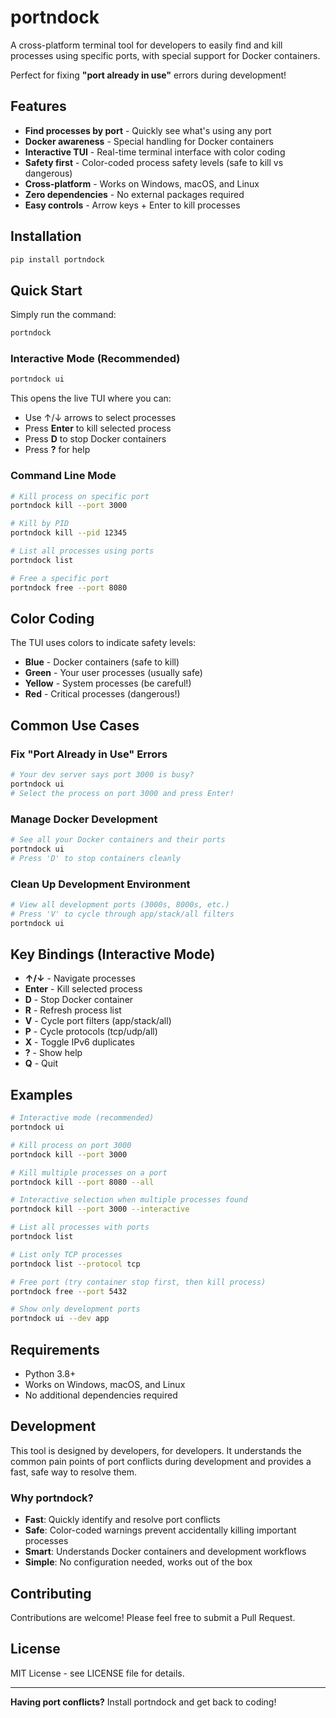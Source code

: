 # portndock

A cross-platform terminal tool for developers to easily find and kill processes using specific ports, with special support for Docker containers.

Perfect for fixing **"port already in use"** errors during development!

## Features

- **Find processes by port** - Quickly see what's using any port
- **Docker awareness** - Special handling for Docker containers
- **Interactive TUI** - Real-time terminal interface with color coding
- **Safety first** - Color-coded process safety levels (safe to kill vs dangerous)
- **Cross-platform** - Works on Windows, macOS, and Linux
- **Zero dependencies** - No external packages required
- **Easy controls** - Arrow keys + Enter to kill processes

## Installation

```bash
pip install portndock
```

## Quick Start

Simply run the command:

```bash
portndock
```

### Interactive Mode (Recommended)
```bash
portndock ui
```

This opens the live TUI where you can:
- Use ↑/↓ arrows to select processes
- Press **Enter** to kill selected process  
- Press **D** to stop Docker containers
- Press **?** for help

### Command Line Mode
```bash
# Kill process on specific port
portndock kill --port 3000

# Kill by PID
portndock kill --pid 12345

# List all processes using ports
portndock list

# Free a specific port
portndock free --port 8080
```

## Color Coding

The TUI uses colors to indicate safety levels:

- **Blue** - Docker containers (safe to kill)
- **Green** - Your user processes (usually safe) 
- **Yellow** - System processes (be careful!)
- **Red** - Critical processes (dangerous!)

## Common Use Cases

### Fix "Port Already in Use" Errors
```bash
# Your dev server says port 3000 is busy?
portndock ui
# Select the process on port 3000 and press Enter!
```

### Manage Docker Development
```bash
# See all your Docker containers and their ports
portndock ui
# Press 'D' to stop containers cleanly
```

### Clean Up Development Environment  
```bash
# View all development ports (3000s, 8000s, etc.)
# Press 'V' to cycle through app/stack/all filters
portndock ui
```

## Key Bindings (Interactive Mode)

- **↑/↓** - Navigate processes
- **Enter** - Kill selected process
- **D** - Stop Docker container
- **R** - Refresh process list  
- **V** - Cycle port filters (app/stack/all)
- **P** - Cycle protocols (tcp/udp/all)
- **X** - Toggle IPv6 duplicates
- **?** - Show help
- **Q** - Quit

## Examples

```bash
# Interactive mode (recommended)
portndock ui

# Kill process on port 3000
portndock kill --port 3000

# Kill multiple processes on a port  
portndock kill --port 8080 --all

# Interactive selection when multiple processes found
portndock kill --port 3000 --interactive

# List all processes with ports
portndock list

# List only TCP processes
portndock list --protocol tcp

# Free port (try container stop first, then kill process)
portndock free --port 5432

# Show only development ports
portndock ui --dev app
```

## Requirements

- Python 3.8+
- Works on Windows, macOS, and Linux
- No additional dependencies required

## Development

This tool is designed by developers, for developers. It understands the common pain points of port conflicts during development and provides a fast, safe way to resolve them.

### Why portndock?

- **Fast**: Quickly identify and resolve port conflicts
- **Safe**: Color-coded warnings prevent accidentally killing important processes  
- **Smart**: Understands Docker containers and development workflows
- **Simple**: No configuration needed, works out of the box

## Contributing

Contributions are welcome! Please feel free to submit a Pull Request.

## License

MIT License - see LICENSE file for details.

---

**Having port conflicts?** Install portndock and get back to coding!